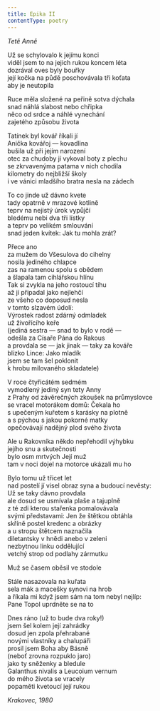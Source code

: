 ```yaml
---
title: Epika II
contentType: poetry
---
```


<section>

_Tetě Anně_

Už se schylovalo k jejímu konci  
viděl jsem to na jejich rukou koncem léta  
dozrával oves byly bouřky  
její kočka na půdě poschovávala tři koťata  
aby je neutopila

Ruce měla složené na peřině sotva dýchala  
snad náhlá slabost nebo chřipka  
něco od srdce a náhlé vynechání  
zajetého způsobu života

Tatínek byl kovář říkali jí  
Anička kovářoj — kovadlina  
bušila už při jejím narození  
otec za chudoby jí vykoval boty z plechu  
se zkrvavenýma patama v nich chodila  
kilometry do nejbližší školy  
i ve vánici mladšího bratra nesla na zádech

To co jinde už dávno kvete  
tady opatrně v mrazové kotlině  
teprv na nejistý úrok vypůjčí  
bledému nebi dva tři lístky  
a teprv po velikém smlouvání  
snad jeden kvítek: Jak tu mohla zrát?

Přece ano  
za mužem do Všesulova do cihelny  
nosila jediného chlapce  
zas na ramenou spolu s obědem  
a šlapala tam cihlářskou hlínu  
Tak si zvykla na jeho rostoucí tíhu  
až jí připadal jako nejlehčí  
ze všeho co doposud nesla  
v tomto slzavém údolí:  
Výrostek radost zdárný odmladek  
už živořícího keře  
(jediná sestra — snad to bylo v rodě —  
odešla za Císaře Pána do Rakous  
a provdala se — jak jinak — taky za kováře  
blízko Lince: Jako mladík  
jsem se tam šel poklonit  
k hrobu milovaného skladatele)

V roce čtyřicátém sedmém  
vymodlený jediný syn tety Anny  
z Prahy od závěrečných zkoušek na průmyslovce  
se vracel motorákem domů: Čekala ho  
s upečeným kuřetem s karásky na plotně  
a s pýchou s jakou pokorné matky  
opečovávají nadějný plod svého života

Ale u Rakovníka někdo nepřehodil výhybku  
jejího snu a skutečnosti  
bylo osm mrtvých Její muž  
tam v noci dojel na motorce ukázali mu ho

Bylo tomu už třicet let  
nad postelí jí visel obraz syna a budoucí nevěsty:  
Už se taky dávno provdala  
ale dosud se usmívala plaše a tajuplně  
z té zdi kterou stařenka pomalovávala  
svými představami: Jen že štětkou obtáhla  
skříně postel kredenc a obrázky  
a u stropu štětcem naznačila  
diletantsky v hnědi anebo v zeleni  
nezbytnou linku oddělující  
vetchý strop od podlahy zármutku

Muž se časem oběsil ve stodole

Stále nasazovala na kuřata  
sela mák a macešky synovi na hrob  
a říkala mi když jsem sám na tom nebyl nejlíp:  
Pane Topol uprdněte se na to

Dnes ráno (už to bude dva roky!)  
jsem šel kolem její zahrádky  
dosud jen zpola přehrabané  
novými vlastníky a chalupáři  
prosil jsem Boha aby Básně  
(neboť zrovna rozpuklo jaro)  
jako ty sněženky a bledule  
Galanthus nivalis a Leucoium vernum  
do mého života se vracely  
popaměti kvetoucí její rukou

_Krakovec, 1980_

</section>
